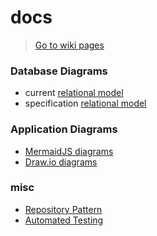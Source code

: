 # docs

> [Go to wiki pages](https://github.com/codemeistre/docs/wiki)

### Database Diagrams

- current [relational model](./database.relational-model.html)
- specification [relational model](./database_spec.relational-model.html)

### Application Diagrams

- [MermaidJS diagrams](./mermaid-diagrams)
- [Draw.io diagrams](./drawio-diagrams)

### misc

- [Repository Pattern](./misc/repository-pattern-overview.png)
- [Automated Testing](./misc/automated-testing-overview.png)
